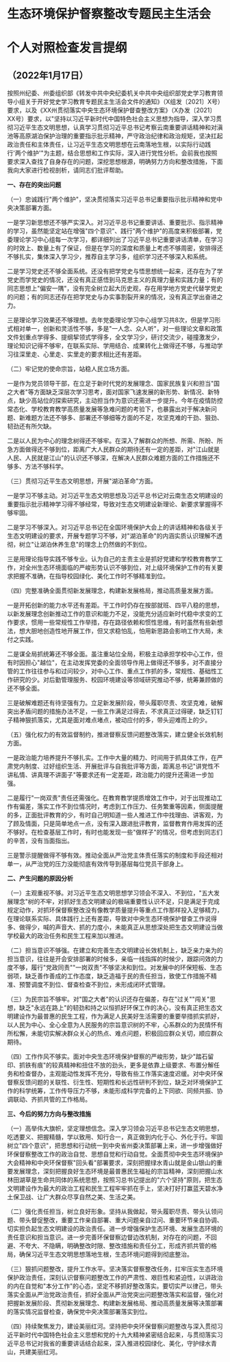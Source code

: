# 生态环境保护督察整改专题民主生活会

# 个人对照检查发言提纲

## （2022年1月17日）

按照州纪委、州委组织部《转发中共中央纪委机关中共中央组织部党史学习教育领导小组关于开好党史学习教育专题民主生活会文件的通知》（X组发〔2021〕X号）要求，以及《XX州贯彻落实中央生态环境保护督查整改方案》（X办发〔2021〕XX号）要求，以"坚持以习近平新时代中国特色社会主义思想为指导，深入学习贯彻习近平生态文明思想，认真学习贯彻习近平总书记考察云南重要讲话精神和对滇池等高原湖泊保护治理的重要指示批示精神，严守政治纪律和政治规矩，坚决扛起政治责任和主体责任，让习近平生态文明思想在云南落地生根，以实际行动践行'两个维护'"为主题，结合思想和工作实际，深入进行党性分析。会前我也按照要求深入查找了自身存在的问题，深挖思想根源，明确努力方向和整改措施，下面我向大家进行检视剖析，请同志们批评帮助。

**一、存在的突出问题**

（一）忠诚践行"两个维护"，坚决贯彻落实习近平总书记重要指示批示精神和党中央决策部署方面。

一是学习新思想还不够严实深入。对习近平总书记重要讲话、重要批示、指示精神的学习，虽然能坚定站在增强"四个意识"、践行"两个维护"的高度来积极部署，党委理论学习中心组每一次学习，都详细列出了习近平总书记重要讲话清单，在学习的时效上、数量上有了保证，但是在学习的深度和质量上考虑不够周密，安排得还不够扎实，集体深入学习少，推荐自主学习多，组织学习还不够深入和系统。

二是学习党史还不够全面系统。还没有把学党史与悟思想统一起来，还存在为了学党史而学党史的情况，还没有真正感悟到马克思主义的真理力量和实践力量；有的同志思想上"偏安一隅"，没有完全树立起大历史观，存在用学地方党史代替学党史的问题；有的同志还存在把学党史与办实事割裂开来的情况，没有真正学出奋进之力。

三是理论学习效果还不够理想。去年党委理论学习中心组学习共8次，但是学习形式相对单一，创新和灵活性不够，多是"一人念、众人听"，对一些理论文章和政策文件划重点学得多、提纲挈领式学得多，全文学习少，研讨交流少，碰撞激发少，理论知识记得不够牢，在联系实际、学用结合、成果转化上做得还不够，与推动学习往深里走、心里走、实里走的要求相比还有差距。

（二）牢记党的使命宗旨，站稳人民立场方面。

一是作为党员领导干部，在立足于新时代党的发展理念、国家民族复兴和担当"国之大者"等方面缺乏深层次学习思考，面对国家飞速发展的新形势、新情况、新特点，缺少高站位的探索研究，主动担当作为意识还需进一步提升。今年在疫情防控常态化、学校教育教学高质量发展等急难问题的考验下，也暴露出对于解决新问题、新难题方法还不够多、部署还不够细等方面的不足，攻坚克难的干劲、狠劲、韧劲还有所欠缺。

二是以人民为中心的理念树得还不够牢。在深入了解群众的所想、所需、所盼、所急方面做得还不够到位，距离广大人民群众的期待还有一定的差距，对"江山就是人民、人民就是江山"的认识还不够深，在解决人民群众难题方面的工作措施还不够多、方法不够科学。

（三）贯彻习近平生态文明思想，开展"湖泊革命"方面。

一是学习不够主动。对习近平生态文明思想及习近平总书记对云南生态文明建设的重要指示批示精神学习得不够经常，导致对生态文明建设新理论、新要求掌握得不够牢固。

二是学习不够深入。对习近平总书记在全国环境保护大会上的讲话精神和各级关于生态文明建设的要求，开展专题学习不够，对"湖泊革命"的内涵实质认识理解不透彻，树立"让湖泊休养生息"的理念上仍然做的不到位。

三是用理论指导实践不够专业。认为自己的主责主业是抓好党建和学校教育教学工作，对全州生态环境面临的严峻形势认识不够到位，对上级环境保护工作的有关要求把握不准确，在指导校园绿化、美化工作时不够精准到位。

（四）完整准确全面贯彻新发展理念，构建新发展格局，推动高质量发展方面。

一是开拓创新的能力水平还有差距。干工作时仍存在按部就班、四平八稳的思想，以新发展理念创新推动工作的意识和能力不足，没能充分适应新时代稳中求变的工作要求，惯用一些常规性工作举措，存在路径依赖和惯性思维，有时虽然有些新想法，想大胆地创造性地开展工作，但又求稳怕乱，怕用新思路会影响工作大局，未付之实践。

二是谋全局抓统筹还不够全面。虽注重站位全局，积极主动承担学校中心工作，但有时因担心"越位"，在主动发挥党委的全面领导作用上做得还不够多，对不直接分管的工作往往参与和过问较少，对中心工作、重点工作抓的多，常规性、基础性工作研究的少。对后勤管理服务、校园环境建设等领域研究推动不够，统筹兼顾做的还不够全面。

三是破解难题还有待坚强有力。立足新发展阶段，带头履职尽责、攻坚克难，破解突出矛盾问题的措施办法不足，一些工作满足过得去，不求真正过得硬，缺乏钉钉子精神狠抓落实，尤其是面对难点堵点，被动应付的多，带头迎难而上的少。

（五）强化权力的有效监督制约，推进督察反馈问题整改落实，建立健全长效机制方面。

一是政治能力培养提升不够扎实。工作中大量的精力、时间用于抓具体工作，在严肃党内制度、过好组织生活、开展批评与自我批评等方面，距离总书记"讲党性不讲私情、讲真理不讲面子"等要求还有一定差距，政治能力的提升还需进一步加强。

二是履行"一岗双责"责任还需强化。在教育教学提质增效工作中，对于出现推动工作有偏差，落实工作不到位情况时，考虑到工作压力、任务繁重等因素，侧面提醒的多，正面批评教育的少，有时自己明知道一些人推进工作中找理由、讲客观，为了顾及情面，只是简单地点一点，没有深入跟进批评教育，监督教育作用发挥的还不够好。在检查基层工作时，有时也能发现一些"做样子"的情况，但考虑到同志们的辛苦，没有当面指出。

三是警示提醒做得不够有效。推动全面从严治党主体责任落实的制度和手段还相对单一，从严治党的压力没能彻底有效传导到基层每位党员干部身上。

**二、产生问题的原因分析**

（一）主观重视不够。对习近平生态文明思想学习领会不深入、不到位，"五大发展理念"树的不牢，对抓好生态文明建设的极端重要性认识不足，只是满足于完成规定动作，对抓环保督察整改没有像教学质量提升等重点工作那样投入足够精力，在理论联系实际、具体践行上还有差距，导致对中央生态环境保护督查工作说得多、做得少，喊的声音大、抓的力度小，未能真正从思想深处把生态文明建设当做学校最大的政治任务和民生工程来加以推进。

（二）担当意识不够强。在建立和完善生态文明建设长效机制上，缺乏亲力亲为的担当意识，往往是开会安排部署的时候多，亲临一线指挥的时候少，跟踪问效的力度不够，履行"党政同责""一岗双责"不够坚决和到位。对发展中的环保短板、生态弱项，缺乏善作善成的工作态度，缺乏造福于民的责任担当，致使工作措施不精准、预警调度不到位、督查检查不到位，未形成闭环式管理。

（三）为民宗旨不够牢。对"国之大者"的认识还存在偏差，存在"过关""闯关"思想，缺乏"永远在路上"的韧劲和持之以恒抓好环保工作的决心，没有真正把生态文明建设作为最普惠的民生工程，作为满足人民美好生活需要的重要举措抓实抓好，以人民为中心、全心全意为人民服务的宗旨意识树的不牢，心系群众的为民情怀有所松懈，未能切实解决群众关心的热点、难点问题，积极回应群众关切，顺应群众期待。

（四）工作作风不够实。面对中央生态环境保护督察的严峻形势，缺少"踏石留印、抓铁有痕"的较真精神和扭住不放的劲头，更多是依靠上级要求、布置分解任务和检查督办，主观能动性发挥不充分，导致有些工作落实速度迟缓。对中央环保督察反馈问题的关联性、衍生性、短期性和长远性研判不到位，缺乏对环境保护工作的科学统筹，工作传导压力不够，未能形成科学完备的上下同欲、同频共振、协调联动、齐抓共管的工作格局。

**三、今后的努力方向与整改措施**

（一）高举伟大旗帜，坚定理想信念。深入学习领会习近平总书记生态文明思想，吃透要义、把握精髓，学以致用、知行合一，真正做到内化于心、外化于行。牢固树立"四个意识"，把思想和行动统一到中央省州委决策部署上来，进一步增强做好环保督察整改工作的政治自觉、思想自觉和行动自觉。全面贯彻中央生态环境保护大会精神和中央环保督察"回头看"部署要求，深刻把握绿水青山就是金山银山的重要发展理念，深刻把握良好生态环境是最普惠民生福祉的宗旨精神，深刻把握山水林田湖草是生命共同体的系统思想，按照习总书记提出的"六个坚持"原则，把生态文明建设作为最大的政治工程和民生工程牢牢抓在手上，坚决打好打赢蓝天碧水净土保卫战、让广大群众尽享自然之美、生活之美。

（二）强化责任担当，树立良好形象。坚持从我做起，带头履职尽责、带头认领问题、带头督促整改，重要工作亲自部署、重大问题亲自过问、重要环节亲自协调、切实担负起生态文明建设的政治责任。进一步增强保护生态环境、发展生态环境的责任意识和担当意识。进一步完善环保督察边督边改机制，对存在的问题，不回避、不夸大、不隐瞒，明确整改时限、整改措施和责任分工，形成齐抓共管的格局，确保习近平生态文明思想落地生根，生态环境问题得到彻底整治。

（三）狠抓问题整改，提升工作水平。坚决落实督察整改任务，扛牢压实生态环境保护政治责任，深刻认识督察问题整改工作的严肃性、艰巨性和紧迫性，以讲政治的内在自觉和"本分工作"的心态，坚定不移抓好整改落实。要切实严以律己，带头落实全面从严治党政治责任，抓好全面从严治党突出问题整改落实和监督，强化对把握新发展阶段、贯彻新发展理念、构建新发展格局、推动高质量发展等决策部署的落实情况监督检查，确保党中央决策部署落实到位。

（四）持续聚焦发力，建设美丽红河。坚持把中央环保督察问题整改与深入贯彻习近平新时代中国特色社会主义思想和党的十九大精神紧密结合起来，与贯彻落实习近平总书记对我省的重要讲话结合起来，深入推进校园绿化、美化，守护绿水青山，共建美丽红河。
